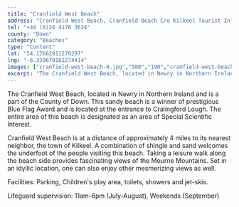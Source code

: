 ```yaml
---
title: "Cranfield West Beach"
address: "Cranfield West Beach, Cranfield Beach C/o Kilkeel Tourist Information Centre 28 Bridge Street, Kilkeel, Co. Down, BT34 4AD"
tel: "+44 (0)28 4176 3634"
county: "Down"
category: "Beaches"
type: "Content"
lat: "54.17662811279297"
lng: "-6.339670181274414"
images: ["cranfield-west-beach-0.jpg","500","190","cranfield-west-beach-1.jpg","500","333","cranfield-west-beach-2.jpg","443","245","cranfield-west-beach-3.jpg","500","375","cranfield-west-beach-4.jpg","250","163","cranfield-west-beach-6.jpg","250","162","cranfield-west-beach-8.jpg","500","374","cranfield-west-beach-9.jpg","500","374"]
excerpt: "The Cranfield West Beach, located in Newry in Northern Ireland and is a part of the County of Down. This sandy beach is a winner of prestigious Blue F..."
---
```

<p>The Cranfield West Beach, located in Newry in Northern Ireland and is a part of the County of Down. This sandy beach is a winner of prestigious Blue Flag Award and is located at the entrance to Cralingford Lough. The entire area of this beach is designated as an area of Special Scientific Interest. </p>  
    <p>Cranfield West Beach is at a distance of approximately 4 miles to its nearest neighbor, the town of Kilkeel. A combination of shingle and sand welcomes the underfoot of the people visiting this beach. Taking a leisure walk along the beach side provides fascinating views of the Mourne Mountains. Set in an idyllic location, one can also enjoy other mesmerizing views as well.</p>  
    <p>Facilities: Parking, Children's play area, toilets, showers and jet-skis.</p> 
    <p>  Lifeguard supervision: 11am-6pm (July-August), Weekends (September)</p>